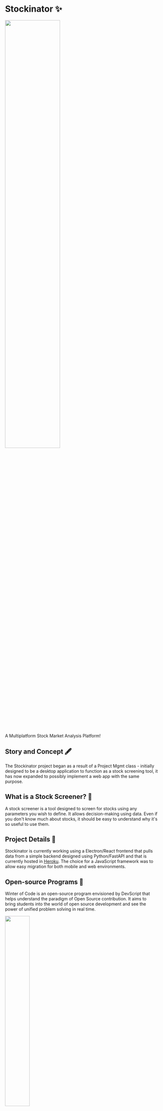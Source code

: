 # Stockinator ✨
<img src="https://media.giphy.com/media/1AjFk7MzJBT2UPYKLB/giphy.gif" width="60%"><br>
A Multiplatform Stock Market Analysis Platform!

## Story and Concept 🖋
The Stockinator project began as a result of a Project Mgmt class - initially designed to be a desktop application to function as a stock screening tool, it has now expanded to possibly implement a web app with the same purpose.

## What is a Stock Screener? 🔎
A stock screener is a tool designed to screen for stocks using any parameters you wish to define. It allows decision-making using data. Even if you don't know much about stocks, it should be easy to understand why it's so useful to use them.

## Project Details 📕
Stockinator is currently working using a Electron/React frontend that pulls data from a simple backend designed using Python/FastAPI and that is currently hosted in [Heroku](https://stockinator-data.herokuapp.com/stock/MSFT). The choice for a JavaScript framework was to allow easy migration for both mobile and web environments.

## Open-source Programs 👾
Winter of Code is an open-source program envisioned by DevScript that helps understand the paradigm of Open Source contribution. It aims to bring students into the world of open source development and see the power of unified problem solving in real time.

<img src="https://devscript.tech/woc/img/WOC-logo.png" width="40%">

## Our Contributors 👩🏻‍🤝‍🧑🏼

Checkout the contributors [here](https://github.com/ricardoprins/stockinator/blob/master/CONTRIBUTORS.md)


## 💥 How to Contribute ? 
<img src="https://media.giphy.com/media/XruiX7uNiRE4CvFZEs/giphy.gif" width="50%"><br>
- If you wish to contribute kindly check the [CONTRIBUTION.md](https://github.com/ricardoprins/stockinator/blob/master/CONTRIBUTION.md)🤝
- Also checkout the code of conduct [CODE_OF_CONDUCT.md](https://github.com/ricardoprins/stockinator/blob/master/CODE_OF_CONDUCT.md).🤝
## Contact info 📞
Feel free to reach out for suggestions and contributions! If you want to talk to me, don't hesitate to reach out: ricardoprins@gmail.com

## Discord server
For easier interaction with all the developers involved in the project, [join us at our Discord server!](https://discord.gg/8qKxzHgP7C)
